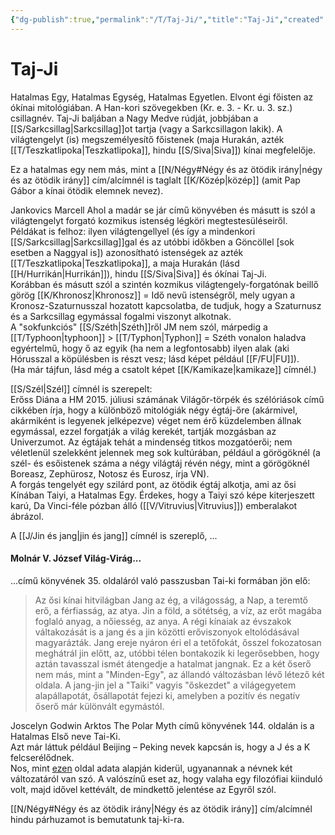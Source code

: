 ```yaml
---
{"dg-publish":true,"permalink":"/T/Taj-Ji/","title":"Taj-Ji","created":"2023-11-05T01:20","updated":"2024-02-02T04:14"}
---
```



# Taj-Ji

Hatalmas Egy, Hatalmas Egység, Hatalmas Egyetlen. Elvont égi főisten az ókínai mitológiában. A Han-kori szövegekben (Kr. e. 3. - Kr. u. 3. sz.) csillagnév. Taj-Ji baljában a Nagy Medve rúdját, jobbjában a [[S/Sarkcsillag\|Sarkcsillag]]ot tartja (vagy a Sarkcsillagon lakik). A világtengelyt (is) megszemélyesítő főistenek (maja Hurakán, azték [[T/Teszkatlipoka\|Teszkatlipoka]], hindu [[S/Siva\|Siva]]) kínai megfelelője.  

Ez a hatalmas egy nem más, mint a [[N/Négy#Négy és az ötödik irány\|négy és az ötödik irány]] cím/alcímnél is taglalt [[K/Közép\|közép]] (amit Pap Gábor a kínai ötödik elemnek nevez).  

Jankovics Marcell Ahol a madár se jár című könyvében és másutt is szól a világtengelyt forgató kozmikus istenség légköri megtestesüléseiről. Példákat is felhoz: ilyen világtengellyel (és így a mindenkori [[S/Sarkcsillag\|Sarkcsillag]]gal és az utóbbi időkben a Göncöllel \[sok esetben a Naggyal is\]) azonosítható istenségek az azték [[T/Teszkatlipoka\|Teszkatlipoka]], a maja Hurakán (lásd [[H/Hurrikán\|Hurrikán]]), hindu [[S/Siva\|Siva]] és ókínai Taj-Ji.  
Korábban és másutt szól a szintén kozmikus világtengely-forgatónak beillő görög [[K/Khronosz\|Khronosz]] = Idő nevű istenségről, mely ugyan a Kronosz-Szaturnusszal hozatott kapcsolatba, de tudjuk, hogy a Szaturnusz és a Sarkcsillag egymással fogalmi viszonyt alkotnak.  
A "sokfunkciós" [[S/Széth\|Széth]]ről JM nem szól, márpedig a [[T/Typhoon\|typhoon]] > [[T/Typhon\|Typhon]] = Széth vonalon haladva egyértelmű, hogy ő az egyik (ha nem a legfontosabb) ilyen alak (aki Hórusszal a köpülésben is részt vesz; lásd képet például [[F/FU\|FU]]).  
(Ha már tájfun, lásd még a csatolt képet [[K/Kamikaze\|kamikaze]] címnél.)  

[[S/Szél\|Szél]] címnél is szerepelt:  
Erőss Diána a HM 2015. júliusi számának Világőr-törpék és szélóriások című cikkében írja, hogy a különböző mitológiák négy égtáj-őre (akármivel, akármiként is legyenek jelképezve) véget nem érő küzdelemben állnak egymással, ezzel forgatják a világ kerekét, tartják mozgásban az Univerzumot. Az égtájak tehát a mindenség titkos mozgatóerői; nem véletlenül szelekként jelennek meg sok kultúrában, például a görögöknél (a szél- és esőistenek száma a négy világtáj révén négy, mint a görögöknél Boreasz, Zephürosz, Notosz és Eurosz, írja VN).  
A forgás tengelyét egy szilárd pont, az ötödik égtáj alkotja, ami az ősi Kínában Taiyi, a Hatalmas Egy. Érdekes, hogy a Taiyi szó képe kiterjeszett karú, Da Vinci-féle pózban álló ([[V/Vitruvius\|Vitruvius]]) emberalakot ábrázol.  

A [[J/Jin és jang\|jin és jang]] címnél is szereplő, ...

#### Molnár V. József Világ-Virág...

...című könyvének 35. oldaláról való passzusban Tai-ki formában jön elő:  
> Az ősi kínai hitvilágban Jang az ég, a világosság, a Nap, a teremtő erő, a férfiasság, az atya. Jin a föld, a sötétség, a víz, az erőt magába foglaló anyag, a nőiesség, az anya. A régi kínaiak az évszakok váltakozását is a jang és a jin közötti erőviszonyok eltolódásával magyarázták. Jang ereje nyáron éri el a tetőfokát, ősszel fokozatosan meghátrál jin előtt, az, utóbbi télen bontakozik ki legerősebben, hogy aztán tavasszal ismét átengedje a hatalmat jangnak. Ez a két őserő nem más, mint a "Minden-Egy", az állandó változásban lévő létező két oldala. A jang-jin jel a "Taiki" vagyis "őskezdet" a világegyetem alapállapotát, ősállapotát fejezi ki, amelyben a pozitív és negatív őserő már különvált egymástól.  

Joscelyn Godwin Arktos The Polar Myth című könyvének 144. oldalán is a Hatalmas Első neve Tai-Ki.  
Azt már láttuk például Beijing – Peking nevek kapcsán is, hogy a J és a K felcserélődnek.  
Nos, mint [ezen](https://en.m.wikipedia.org/wiki/Taiji_(philosophy)) oldal adata alapján kiderül, ugyanannak a névnek két változatáról van szó. A valószínű eset az, hogy valaha egy filozófiai kiinduló volt, majd idővel kettévált, de mindkettő jelentése az Egyről szól.  

[[N/Négy#Négy és az ötödik irány\|Négy és az ötödik irány]] cím/alcímnél hindu párhuzamot is bemutatunk taj-ki-ra.  